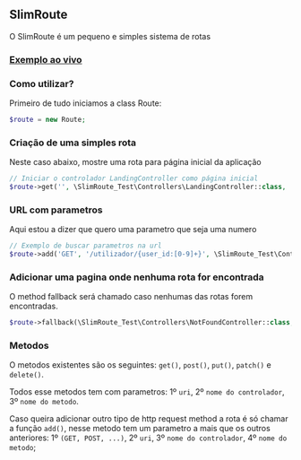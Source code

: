 ## SlimRoute

O SlimRoute é um pequeno e simples sistema de rotas

### [Exemplo ao vivo](https://arsenic-fighters.000webhostapp.com/)

### Como utilizar?

Primeiro de tudo iniciamos a class Route:

``` php
$route = new Route;
```

### Criação de uma simples rota

Neste caso abaixo, mostre uma rota para página inicial da aplicação

``` php
// Iniciar o controlador LandingController como página inicial
$route->get('', \SlimRoute_Test\Controllers\LandingController::class, 'hello');
```

### URL com parametros

Aqui estou a dizer que quero uma parametro que seja uma numero

``` php
// Exemplo de buscar parametros na url
$route->add('GET', '/utilizador/{user_id:[0-9]+}', \SlimRoute_Test\Controllers\UserController::class, 'get');
```

### Adicionar uma pagina onde nenhuma rota for encontrada

O method fallback será chamado caso nenhumas das rotas forem encontradas.

``` php
$route->fallback(\SlimRoute_Test\Controllers\NotFoundController::class, 'get');
```

### Metodos

O metodos existentes são os seguintes: ``` get() ```, ``` post() ```, ``` put() ```, ``` patch() ``` e ``` delete() ```.

Todos esse metodos tem com parametros: 1º ``` uri ```, 2º ``` nome do controlador ```, 3º ``` nome do metodo ```.

Caso queira adicionar outro tipo de http request method a rota é só chamar a função ``` add() ```, nesse metodo tem um parametro a mais que os outros anteriores: 1º ``` (GET, POST, ...) ```, 2º ``` uri ```, 3º ``` nome do controlador ```, 4º ``` nome do metodo ```;
